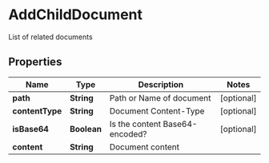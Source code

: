

# AddChildDocument

List of related documents

## Properties

| Name | Type | Description | Notes |
|------------ | ------------- | ------------- | -------------|
|**path** | **String** | Path or Name of document |  [optional] |
|**contentType** | **String** | Document Content-Type |  [optional] |
|**isBase64** | **Boolean** | Is the content Base64-encoded? |  [optional] |
|**content** | **String** | Document content |  |



